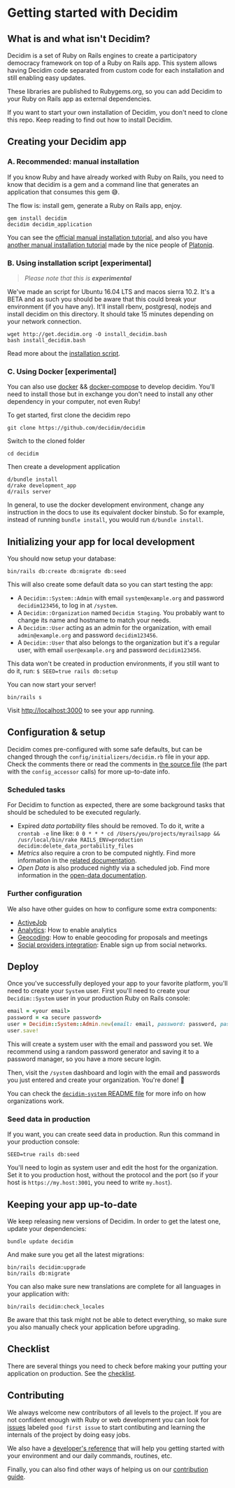 # Getting started with Decidim

## What is and what isn't Decidim?

Decidim is a set of Ruby on Rails engines to create a participatory democracy framework on top of a Ruby on Rails app. This system allows having Decidim code separated from custom code for each installation and still enabling easy updates.

These libraries are published to Rubygems.org, so you can add Decidim to your Ruby on Rails app as external dependencies.

If you want to start your own installation of Decidim, you don't need to clone this repo. Keep reading to find out how to install Decidim.

## Creating your Decidim app

### A. Recommended: manual installation

If you know Ruby and have already worked with Ruby on Rails, you
need to know that decidim is a gem and a command line that generates
an application that consumes this gem 😅.

The flow is: install gem, generate a Ruby on Rails app, enjoy.

```console
gem install decidim
decidim decidim_application
```

You can see the [official manual installation tutorial](/docs/manual-installation.md),
and also you have [another manual installation tutorial](https://github.com/Platoniq/decidim-install)
made by the nice people of [Platoniq](http://www.platoniq.net/).

### B. Using installation script [experimental]

> *Please note that this is **experimental***

We've made an script for Ubuntu 16.04 LTS and macos sierra 10.2.
It's a BETA and as such you should be aware that this could break
your environment (if you have any). It'll install rbenv, postgresql,
nodejs and install decidim on this directory. It should take 15
minutes depending on your network connection.

```console
wget http://get.decidim.org -O install_decidim.bash
bash install_decidim.bash
```

Read more about the [installation script](https://github.com/alabs/decidim-install).

### C. Using Docker [experimental]

You can also use [docker] && [docker-compose] to develop decidim. You'll
need to install those but in exchange you don't need to install any other
dependency in your computer, not even Ruby!

To get started, first clone the decidim repo

```console
git clone https://github.com/decidim/decidim
```

Switch to the cloned folder

```console
cd decidim
```

Then create a development application

```console
d/bundle install
d/rake development_app
d/rails server
```

In general, to use the docker development environment, change any instruction in
the docs to use its equivalent docker binstub.  So for example, instead of
running `bundle install`, you would run `d/bundle install`.

## Initializing your app for local development

You should now setup your database:

```console
bin/rails db:create db:migrate db:seed
```

This will also create some default data so you can start testing the app:

* A `Decidim::System::Admin` with email `system@example.org` and password `decidim123456`, to log in at `/system`.
* A `Decidim::Organization` named `Decidim Staging`. You probably want to change its name and hostname to match your needs.
* A `Decidim::User` acting as an admin for the organization, with email `admin@example.org` and password `decidim123456`.
* A `Decidim::User` that also belongs to the organization but it's a regular user, with email `user@example.org` and password `decidim123456`.

This data won't be created in production environments, if you still want to do it, run: ``` $ SEED=true rails db:setup ```

You can now start your server!

```console
bin/rails s
```

Visit [http://localhost:3000](http://localhost:3000) to see your app running.

## Configuration & setup

Decidim comes pre-configured with some safe defaults, but can be changed through the `config/initializers/decidim.rb` file in your app. Check the comments there or read the comments in [the source file](https://github.com/decidim/decidim/blob/master/decidim-core/lib/decidim/core.rb) (the part with the `config_accessor` calls) for more up-to-date info.

### Scheduled tasks

For Decidim to function as expected, there are some background tasks that should be scheduled to be executed regularly.

- Expired *data portability* files should be removed. To do it, write a `crontab -e` line like: `0 0 * * * cd /Users/you/projects/myrailsapp && /usr/local/bin/rake RAILS_ENV=production decidim:delete_data_portability_files`
- *Metrics* also require a cron to be computed nightly. Find more information in the [related documentation](https://github.com/decidim/decidim/blob/master/docs/advanced/metrics.md#Configuration).
- *Open Data* is also produced nightly via a scheduled job. Find more information in the [open-data documentation](https://github.com/decidim/decidim/blob/master/docs/advanced/open-data.md).

### Further configuration

We also have other guides on how to configure some extra components:

* [ActiveJob](https://github.com/decidim/decidim/blob/master/docs/services/activejob.md)
* [Analytics](https://github.com/decidim/decidim/blob/master/docs/services/analytics.md): How to enable analytics
* [Geocoding](https://github.com/decidim/decidim/blob/master/docs/services/geocoding.md): How to enable geocoding for proposals and meetings
* [Social providers integration](https://github.com/decidim/decidim/blob/master/docs/services/social_providers.md): Enable sign up from social networks.

## Deploy

Once you've successfully deployed your app to your favorite platform, you'll need to create your `System` user. First you'll need to create your `Decidim::System` user in your production Ruby on Rails console:

```ruby
email = <your email>
password = <a secure password>
user = Decidim::System::Admin.new(email: email, password: password, password_confirmation: password)
user.save!
```

This will create a system user with the email and password you set. We recommend using a random password generator and saving it to a password manager, so you have a more secure login.

Then, visit the `/system` dashboard and login with the email and passwords you just entered and create your organization. You're done! :tada:

You can check the [`decidim-system` README file](https://github.com/decidim/decidim/tree/master/decidim-system/README.md) for more info on how organizations work.

### Seed data in production

If you want, you can create seed data in production. Run this command in your production console:

```console
SEED=true rails db:seed
```

You'll need to login as system user and edit the host for the organization. Set it to you production host, without the protocol and the port (so if your host is `https://my.host:3001`, you need to write `my.host`).

## Keeping your app up-to-date

We keep releasing new versions of Decidim. In order to get the latest one, update your dependencies:

```console
bundle update decidim
```

And make sure you get all the latest migrations:

```console
bin/rails decidim:upgrade
bin/rails db:migrate
```

You can also make sure new translations are complete for all languages in your
application with:

```console
bin/rails decidim:check_locales
```

Be aware that this task might not be able to detect everything, so make sure you
also manually check your application before upgrading.

## Checklist

There are several things you need to check before making your putting your application on production. See the [checklist](checklist.md).

[docker]: https://docs.docker.com/engine/installation/
[docker-compose]: https://docs.docker.com/compose/install/

## Contributing

We always welcome new contributors of all levels to the project. If you are not confident enough with Ruby or web development you can look for [issues](https://github.com/decidim/decidim/issues) labeled `good first issue` to start contibuting and learning the internals of the project by doing easy jobs.

We also have a [developer's reference](/docs/development_guide.md) that will help you getting started with your environment and our daily commands, routines, etc.

Finally, you can also find other ways of helping us on our [contribution guide](/CONTRIBUTING.md).
